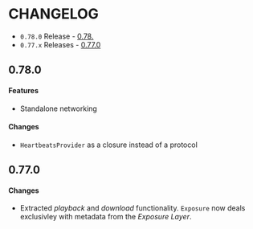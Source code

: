 # CHANGELOG

* `0.78.0` Release - [0.78.](#0780)
* `0.77.x` Releases - [0.77.0](#0770)

## 0.78.0

#### Features
* Standalone networking

#### Changes
* `HeartbeatsProvider` as a closure instead of a protocol

## 0.77.0

#### Changes
* Extracted *playback* and *download* functionality. `Exposure` now deals exclusivley with metadata from the *Exposure Layer*.
